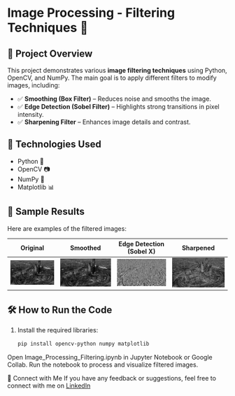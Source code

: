 # Image Processing - Filtering Techniques 🚀

## 📌 Project Overview
This project demonstrates various **image filtering techniques** using Python, OpenCV, and NumPy. The main goal is to apply different filters to modify images, including:

- ✅ **Smoothing (Box Filter)** – Reduces noise and smooths the image.
- ✅ **Edge Detection (Sobel Filter)** – Highlights strong transitions in pixel intensity.
- ✅ **Sharpening Filter** – Enhances image details and contrast.

## 🔹 Technologies Used
- Python 🐍
- OpenCV 📷
- NumPy 🔢
- Matplotlib 📊

## 📸 Sample Results
Here are examples of the filtered images:

| Original | Smoothed | Edge Detection (Sobel X) | Sharpened |
|----------|----------|-------------------------|-----------|
| ![Original](original.jpg) | ![Smoothed](smoothed.jpg) | ![Edges](edges_x.jpg) | ![Sharpened](sharpened.jpg) |

## 🛠 How to Run the Code
1. Install the required libraries:
   ```bash
   pip install opencv-python numpy matplotlib
   
Open Image_Processing_Filtering.ipynb in Jupyter Notebook or Google Collab.
Run the notebook to process and visualize filtered images.

🔗 Connect with Me
If you have any feedback or suggestions, feel free to connect with me on [LinkedIn]([linkedin.com/in/abdulrhman-almania-3844602b4](https://www.linkedin.com/in/abdulrhman-almania-3844602b4?utm_source=share&utm_campaign=share_via&utm_content=profile&utm_medium=ios_app)) 

